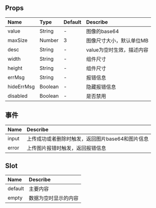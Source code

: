 ## Props

| Name      |    Type  | Default  | Describe |
| :-------- | :------ | :------- | :---     |
| value     | String  |     -    | 图像的base64  |
| maxSize   | Number  |     3    | 图像尺寸大小，默认单位MB |
| desc      | String  |     -    | value为空时生效，描述内容 |
| width     | String  |     -    | 组件尺寸 |
| height    | String  |     -    | 组件尺寸 |
| errMsg    | String  |     -    | 报错信息 |
| hideErrMsg| Boolean |     -    | 隐藏报错信息 |
| disabled  | Boolean |     -    | 是否禁用 |

##  事件
| Name | Describe|
| :--- | :---|
| input | 上传成功或者删除时触发，返回图片base64和图片信息 |
| error | 上传图片报错时触发，返回报错信息 |

## Slot
| Name     | Describe |
| :------- | :------- |
| default      | 主要内容  |
| empty    | 数据为空时显示的内容 |

